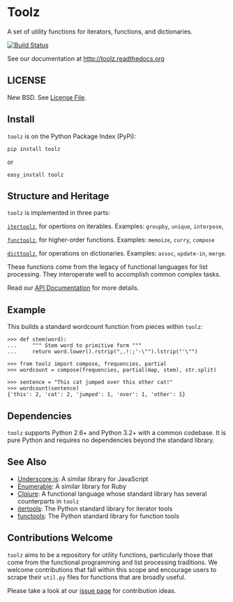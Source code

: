 Toolz
=====

A set of utility functions for iterators, functions, and dictionaries.

[![Build Status](https://travis-ci.org/pytoolz/toolz.png)](https://travis-ci.org/pytoolz/toolz)

See our documentation at http://toolz.readthedocs.org


LICENSE
-------

New BSD.  See [License File](LICENSE.TXT).


Install
-------

`toolz` is on the Python Package Index (PyPi):

    pip install toolz

or

    easy_install toolz


Structure and Heritage
----------------------

`toolz` is implemented in three parts:

[`itertoolz`](https://github.com/pytoolz/toolz/blob/master/toolz/itertoolz/core.py),
for opertions on iterables.  Examples: `groupby`, `unique`, `interpose`,

[`functoolz`](https://github.com/pytoolz/toolz/blob/master/toolz/functoolz/core.py),
for higher-order functions.  Examples: `memoize`, `curry`, `compose`

[`dicttoolz`](https://github.com/pytoolz/toolz/blob/master/toolz/dicttoolz/core.py),
for operations on dictionaries.  Examples: `assoc`, `update-in`, `merge`.

These functions come from the legacy of functional languages for list
processing.  They interoperate well to accomplish common complex tasks.


Read our [API Documentation](http://toolz.readthedocs.org/en/latest/api.html)
for more details.

Example
-------

This builds a standard wordcount function from pieces within `toolz`:

    >>> def stem(word):
    ...     """ Stem word to primitive form """
    ...     return word.lower().rstrip(",.!:;'-\"").lstrip("'\"")

    >>> from toolz import compose, frequencies, partial
    >>> wordcount = compose(frequencies, partial(map, stem), str.split)

    >>> sentence = "This cat jumped over this other cat!"
    >>> wordcount(sentence)
    {'this': 2, 'cat': 2, 'jumped': 1, 'over': 1, 'other': 1}


Dependencies
------------

`toolz` supports Python 2.6+ and Python 3.2+ with a common codebase.  It is
pure Python and requires no dependencies beyond the standard library.


See Also
--------

*   [Underscore.js](http://underscorejs.org): A similar library for JavaScript
*   [Enumerable](http://ruby-doc.org/core-2.0.0/Enumerable.html): A similar
    library for Ruby
*   [Clojure](http://clojure.org): A functional language whose standard library
    has several counterparts in `toolz`
*   [itertools](http://docs.python.org/2/library/itertools.html): The
    Python standard library for iterator tools
*   [functools](http://docs.python.org/2/library/functools.html): The
    Python standard library for function tools


Contributions Welcome
---------------------

`toolz` aims to be a repository for utility functions, particularly those that
come from the functional programming and list processing traditions.
We welcome contributions that fall within this scope and encourage users to
scrape their `util.py` files for functions that are broadly useful.

Please take a look at our [issue page](https://github.com/pytoolz/toolz/issues)
for contribution ideas.
